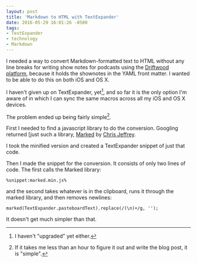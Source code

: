 ```yaml
---
layout: post
title: 'Markdown to HTML with TextExpander'
date: 2016-05-29 16:01:26 -0500
tags: 
- TextExpander
- technology
- Markdown
---
```

I needed a way to convert Markdown-formatted text to HTML without any line breaks for writing show notes for podcasts using the [Driftwood platform](https://github.com/LK64076007A/driftwood), because it holds the shownotes in the YAML front matter. I wanted to be able to do this on both iOS and OS X. 

I haven't given up on TextExpander, yet[^160529161358], and so far it is the only option I'm aware of in which I can sync the same macros across all my iOS and OS X devices. 

The problem ended up being fairly simple[^160529162217].

First I needed to find a javascript library to do the conversion. Googling returned [just such a library, [Marked](https://github.com/chjj/marked) by [Chris Jeffrey](https://twitter.com/_chjj).

I took the minified version and created a TextExpander snippet of just that code.

Then I made the snippet for the conversion. It consists of only two lines of code. The first calls the Marked library:

`%snippet:marked.min.js%`

and the second takes whatever is in the clipboard, runs it through the marked library, and then removes newlines:

`marked(TextExpander.pasteboardText).replace(/(\n)+/g, '');`

It doesn't get much simpler than that.

<script src="https://gist.github.com/LK64076007A/c9cf46c48edb9c51630af146f6dfd480.js"></script> 

[^160529161358]: I haven't "upgraded" yet either.

[^160529162217]: If it takes me less than an hour to figure it out and write the blog post, it is "simple".